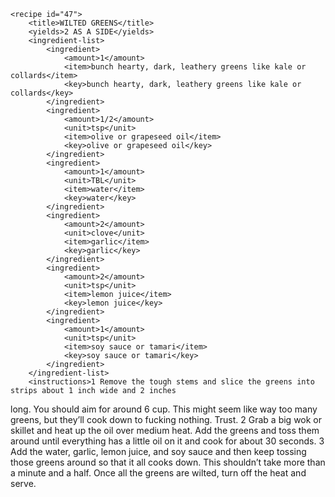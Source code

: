 <?xml version="1.0" encoding="UTF-8"?>
<!DOCTYPE gourmetDoc>
<gourmetDoc>

	<recipe id="47">
		<title>WILTED GREENS</title>
		<yields>2 AS A SIDE</yields>
		<ingredient-list>
			<ingredient>
				<amount>1</amount>
				<item>bunch hearty, dark, leathery greens like kale or collards</item>
				<key>bunch hearty, dark, leathery greens like kale or collards</key>
			</ingredient>
			<ingredient>
				<amount>1/2</amount>
				<unit>tsp</unit>
				<item>olive or grapeseed oil</item>
				<key>olive or grapeseed oil</key>
			</ingredient>
			<ingredient>
				<amount>1</amount>
				<unit>TBL</unit>
				<item>water</item>
				<key>water</key>
			</ingredient>
			<ingredient>
				<amount>2</amount>
				<unit>clove</unit>
				<item>garlic</item>
				<key>garlic</key>
			</ingredient>
			<ingredient>
				<amount>2</amount>
				<unit>tsp</unit>
				<item>lemon juice</item>
				<key>lemon juice</key>
			</ingredient>
			<ingredient>
				<amount>1</amount>
				<unit>tsp</unit>
				<item>soy sauce or tamari</item>
				<key>soy sauce or tamari</key>
			</ingredient>
		</ingredient-list>
		<instructions>1 Remove the tough stems and slice the greens into strips about 1 inch wide and 2 inches
long. You should aim for around 6 cup. This might seem like way too many greens, but they’ll
cook down to fucking nothing. Trust.
2 Grab a big wok or skillet and heat up the oil over medium heat. Add the greens and toss
them around until everything has a little oil on it and cook for about 30 seconds.
3 Add the water, garlic, lemon juice, and soy sauce and then keep tossing those greens around
so that it all cooks down. This shouldn’t take more than a minute and a half. Once all the
greens are wilted, turn off the heat and serve.</instructions>
	
</gourmetDoc>